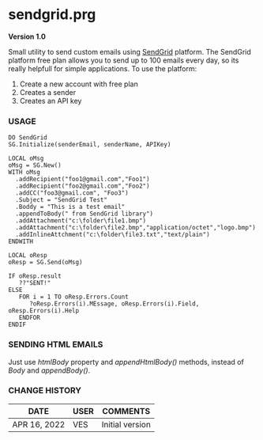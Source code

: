 # sendgrid.prg
**Version 1.0**

Small utility to send custom emails using [SendGrid](https://sendgrid.com/) platform.  The SendGrid platform free plan allows you to send up to 100 emails every day, so its really helpfull for simple applications.  To use the platform:

1. Create a new account with free plan
2. Creates a sender
3. Creates an API key


### USAGE

    DO SendGrid
    SG.Initialize(senderEmail, senderName, APIKey)

    LOCAL oMsg
    oMsg = SG.New()
    WITH oMsg
      .addRecipient("foo1@gmail.com","Foo1")
      .addRecipient("foo2@gmail.com","Foo2")
      .addCC("foo3@gmail.com", "Foo3")
      .Subject = "SendGrid Test"
      .Boddy = "This is a test email"
      .appendToBody(" from SendGrid library")
      .addAttachment("c:\folder\file1.bmp")
      .addAttachment("c:\folder\file2.bmp","application/octet","logo.bmp")
      .addInlineAttchment("c:\folder\file3.txt","text/plain")
    ENDWITH
    
    LOCAL oResp
    oResp = SG.Send(oMsg)
    
    IF oResp.result
       ??"SENT!"
    ELSE
       FOR i = 1 TO oResp.Errors.Count
          ?oResp.Errors(i).MEssage, oResp.Errors(i).Field, oResp.Errors(i).Help
       ENDFOR
    ENDIF

### SENDING HTML EMAILS
Just use *htmlBody* property and *appendHtmlBody()* methods, instead of *Body* and *appendBody()*.

### CHANGE HISTORY
|DATE         |USER|COMMENTS           |
|-------------|----|------------------ |
|APR 16, 2022 |VES |Initial version    |

